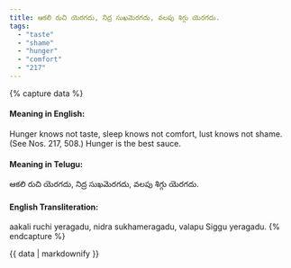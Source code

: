 ```yaml
---
title: ఆకలి రుచి యెరగదు, నిద్ర సుఖమెరగదు, వలపు శిగ్గు యెరగదు.
tags:
  - "taste"
  - "shame"
  - "hunger"
  - "comfort"
  - "217"
---
```


{% capture data %}
#### Meaning in English:
Hunger knows not taste, sleep knows not comfort, lust knows not shame.
(See Nos. 217, 508.)
Hunger is the best sauce.

#### Meaning in Telugu:
ఆకలి రుచి యెరగదు, నిద్ర సుఖమెరగదు, వలపు శిగ్గు యెరగదు.

#### English Transliteration:
aakali ruchi yeragadu, nidra sukhameragadu, valapu Siggu yeragadu.
{% endcapture %}

{{ data | markdownify }}

